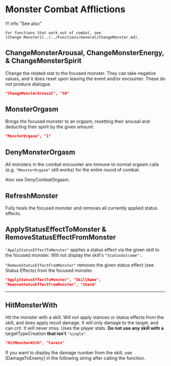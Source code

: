 # Monster Combat Afflictions

!!! info "See also"

    For functions that work out of combat, see
    [Change Monster](../../Functions/General/ChangeMonster.md).

## ChangeMonsterArousal, ChangeMonsterEnergy, & ChangeMonsterSpirit

Change the related stat to the focused monster. They can take negative
values, and it does reset upon leaving the event and/or encounter. These
do not produce dialogue.

``` json
"ChangeMonsterArousal", "50"
```

## MonsterOrgasm

Brings the focused monster to an orgasm, resetting their arousal and
deducting their spirit by the given amount.

``` json
"MonsterOrgasm", "1"
```

## DenyMonsterOrgasm

*All* monsters in the combat encounter are immune to normal orgasm calls
(e.g. `"MonsterOrgasm"` still works) for the entire round of combat.

Also see DenyCombatOrgasm.

## RefreshMonster

Fully heals the focused monster and removes all currently applied status
effects.

## ApplyStatusEffectToMonster & RemoveStatusEffectFromMonster

`"ApplyStatusEffectToMonster"` applies a status effect via the given
skill to the focused monster. Will not display the skill's
`"StatusOutcome":`.

`"RemoveStatusEffectFromMonster"` removes the given status effect (see
Status Effects) from the focused
monster.

``` json
"ApplyStatusEffectToMonster", "SkillName",
"RemoveStatusEffectFromMonster", "Charm"
```

------------------------------------------------------------------------

## HitMonsterWith

Hit the monster with a skill. Will not apply stances or status effects
from the skill, and does apply recoil damage. It will only damage to the
target, and can crit. It will never miss. Uses the player stats. **Do
not use any skill with a** targetTypeCreation **that isn't** `"single"`.

``` json
"HitMonsterWith", "Caress"
```

If you want to display the damage number from the skill, use
\[DamageToEnemy\] in the following *string* after calling the function.
